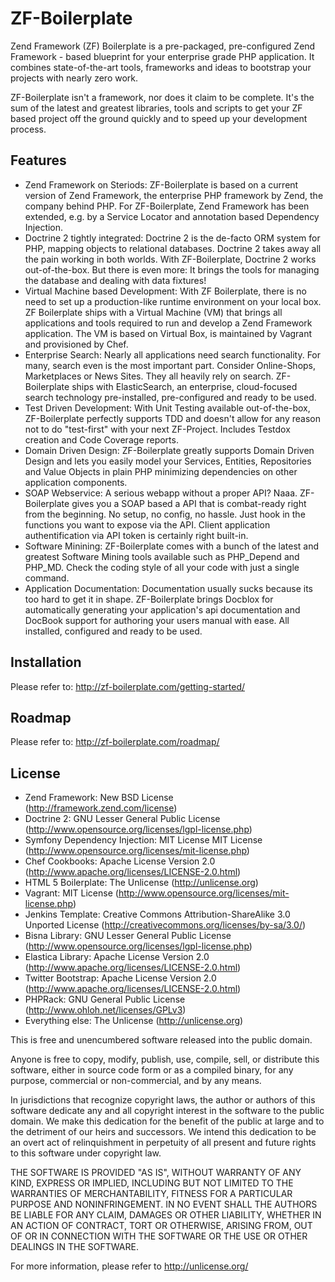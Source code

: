 ZF-Boilerplate
==============

Zend Framework (ZF) Boilerplate is a pre-packaged, pre-configured Zend Framework - based blueprint for your
enterprise grade PHP application. It combines state-of-the-art tools, frameworks and ideas to
bootstrap your projects with nearly zero work.

ZF-Boilerplate isn't a framework, nor does it claim to be complete. It's the sum of the latest and greatest libraries,
tools and scripts to get your ZF based project off the ground quickly and to speed up your development process.


Features
--------

* Zend Framework on Steriods: ZF-Boilerplate is based on a current version of Zend Framework, the enterprise PHP framework by Zend, the company behind PHP. For ZF-Boilerplate, Zend Framework has been extended, e.g. by a Service Locator and annotation based Dependency Injection. 
* Doctrine 2 tightly integrated: Doctrine 2 is the de-facto ORM system for PHP, mapping objects to relational databases. Doctrine 2 takes away all the pain working in both worlds. With ZF-Boilerplate, Doctrine 2 works out-of-the-box. But there is even more: It brings the tools for managing the database and dealing with data fixtures!
* Virtual Machine based Development: With ZF Boilerplate, there is no need to set up a production-like runtime environment on your local box. ZF Boilerplate ships with a Virtual Machine (VM) that brings all applications and tools required to run and develop a Zend Framework application. The VM is based on Virtual Box, is maintained by Vagrant and provisioned by Chef.
* Enterprise Search: Nearly all applications need search functionality. For many, search even is the most important part. Consider Online-Shops, Marketplaces or News Sites. They all heavily rely on search. ZF-Boilerplate ships with ElasticSearch, an enterprise, cloud-focused search technology pre-installed, pre-configured and ready to be used.
* Test Driven Development: With Unit Testing available out-of-the-box, ZF-Boilerplate perfectly supports TDD and doesn't allow for any reason not to do "test-first" with your next ZF-Project. Includes Testdox creation and Code Coverage reports.
* Domain Driven Design: ZF-Boilerplate greatly supports Domain Driven Design and lets you easily model your Services, Entities, Repositories and Value Objects in plain PHP minimizing dependencies on other application components.
* SOAP Webservice: A serious webapp without a proper API? Naaa. ZF-Boilerplate gives you a SOAP based a API that is combat-ready right from the beginning. No setup, no config, no hassle. Just hook in the functions you want to expose via the API. Client application authentification via API token is certainly right built-in. 
* Software Minining: ZF-Boilerplate comes with a bunch of the latest and greatest Software Mining tools available such as PHP_Depend and PHP_MD. Check the coding style of all your code with just a single command. 
* Application Documentation: Documentation usually sucks because its too hard to get it in shape. ZF-Boilerplate brings Docblox for automatically generating your application's api documentation and DocBook support for authoring your users manual with ease. All installed, configured and ready to be used. 


Installation
------------

Please refer to: http://zf-boilerplate.com/getting-started/


Roadmap
-------

Please refer to: http://zf-boilerplate.com/roadmap/


License
-------
* Zend Framework: New BSD License (http://framework.zend.com/license)
* Doctrine 2: GNU Lesser General Public License (http://www.opensource.org/licenses/lgpl-license.php)
* Symfony Dependency Injection: MIT License MIT License (http://www.opensource.org/licenses/mit-license.php)
* Chef Cookbooks: Apache License Version 2.0 (http://www.apache.org/licenses/LICENSE-2.0.html)
* HTML 5 Boilerplate: The Unlicense (http://unlicense.org)
* Vagrant: MIT License (http://www.opensource.org/licenses/mit-license.php)
* Jenkins Template: Creative Commons Attribution-ShareAlike 3.0 Unported License (http://creativecommons.org/licenses/by-sa/3.0/)
* Bisna Library: GNU Lesser General Public License (http://www.opensource.org/licenses/lgpl-license.php)
* Elastica Library: Apache License Version 2.0 (http://www.apache.org/licenses/LICENSE-2.0.html)
* Twitter Bootstrap: Apache License Version 2.0 (http://www.apache.org/licenses/LICENSE-2.0.html)
* PHPRack: GNU General Public License (http://www.ohloh.net/licenses/GPLv3)
* Everything else: The Unlicense (http://unlicense.org)


This is free and unencumbered software released into the public domain.

Anyone is free to copy, modify, publish, use, compile, sell, or
distribute this software, either in source code form or as a compiled
binary, for any purpose, commercial or non-commercial, and by any
means.

In jurisdictions that recognize copyright laws, the author or authors
of this software dedicate any and all copyright interest in the
software to the public domain. We make this dedication for the benefit
of the public at large and to the detriment of our heirs and
successors. We intend this dedication to be an overt act of
relinquishment in perpetuity of all present and future rights to this
software under copyright law.

THE SOFTWARE IS PROVIDED "AS IS", WITHOUT WARRANTY OF ANY KIND,
EXPRESS OR IMPLIED, INCLUDING BUT NOT LIMITED TO THE WARRANTIES OF
MERCHANTABILITY, FITNESS FOR A PARTICULAR PURPOSE AND NONINFRINGEMENT.
IN NO EVENT SHALL THE AUTHORS BE LIABLE FOR ANY CLAIM, DAMAGES OR
OTHER LIABILITY, WHETHER IN AN ACTION OF CONTRACT, TORT OR OTHERWISE,
ARISING FROM, OUT OF OR IN CONNECTION WITH THE SOFTWARE OR THE USE OR
OTHER DEALINGS IN THE SOFTWARE.

For more information, please refer to <http://unlicense.org/>


